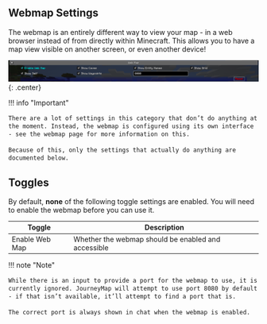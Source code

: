## **Webmap Settings**

The webmap is an entirely different way to view your map - in a web browser instead of from directly within Minecraft. This allows you to have a map view visible on another screen, or even another device!

![Webmap-Settings](../../img/settings/client/webmap.png){: .center}

!!! info "Important"

    There are a lot of settings in this category that don’t do anything at the moment. Instead, the webmap is configured using its own interface - see the webmap page for more information on this.

    Because of this, only the settings that actually do anything are documented below.

## **Toggles**

By default, **none** of the following toggle settings are enabled. You will need to enable the webmap before you can use it.

| Toggle         | Description                                         |
|----------------|-----------------------------------------------------|
| Enable Web Map | Whether the webmap should be enabled and accessible |

!!! note "Note"

    While there is an input to provide a port for the webmap to use, it is currently ignored. JourneyMap will attempt to use port 8080 by default - if that isn’t available, it’ll attempt to find a port that is.

    The correct port is always shown in chat when the webmap is enabled.
